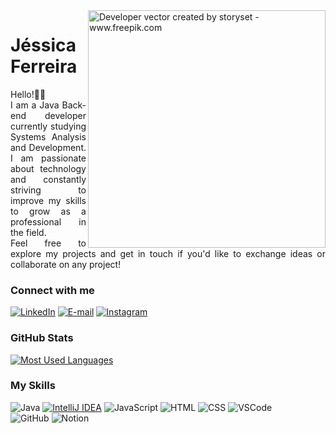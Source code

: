<img align="right" alt="Developer vector created by storyset - www.freepik.com" height="380" src="https://github.com/jessiferreira/jessiferreira/assets/121064773/f581193c-2922-4a72-b7fd-6a09b3933bf8"> 

<h1>
    <span>Jéssica Ferreira</span>
</h1>

<p align="justify">Hello!👋🏻 <br>
  I am a Java Back-end developer currently studying Systems Analysis and Development. I am passionate about technology and constantly striving to improve my skills to grow as a professional in the field.
<br>
  Feel free to explore my projects and get in touch if you'd like to exchange ideas or collaborate on any project! </p>
<!--
[![Preview](https://img.shields.io/badge/Portfolio-000?style=for-the-badge&logo=github&logoColor=FF00F6)](https://elidianaandrade.github.io/)
[![GitHub Page](https://img.shields.io/badge/elidianaandrade.github.io-67136f?style=for-the-badge)](https://elidianaandrade.github.io/)
-->

### Connect with me

[![LinkedIn](https://img.shields.io/badge/-LinkedIn-000?style=for-the-badge&logo=linkedin&logoColor=8700A2&color:FFF)](https://www.linkedin.com/in/jessyferreira/)
[![E-mail](https://img.shields.io/badge/-E--mail-000?style=for-the-badge&logo=mail.ru&logoColor=8700A2&color:FFF)](mailto:contatojessiferreira@gmail.com)
[![Instagram](https://img.shields.io/badge/-Instagram-000?style=for-the-badge&logo=instagram&logoColor=8700A2&color:FFF)](https://www.instagram.com/jessi_ferreira)

### GitHub Stats

<!-- ![GitHub stats](https://github-readme-stats-git-masterrstaa-rickstaa.vercel.app/api?username=elidianaandrade&hide_title=true&show_icons=true&include_all_commits=false&count_private=true&line_height=25&hide=issues&bg_color=000&title_color=FF00F6&text_color=FFF&border_radius=3&border_color=36123c&icon_color=FF00F6&theme=jolly) -->
[![Most Used Languages](https://github-readme-stats-jessicas-projects-d9accd72.vercel.app/api/top-langs/?username=jessiferreira&line_height=10&card_width=350&layout=compact&hide_title=false&count_private=true&langs_count=5&show_icons=true&title_color=8700A2&hide=html,css,scss&bg_color=000&text_color=8B8B8B&border_radius=3&border_color=8700A2&count_private=true)](https://github.com/elidianaandrade/github-readme-stats)

### My Skills

<p align="left">

![Java](https://img.shields.io/badge/java-%23FF79C6.svg?style=for-the-badge&logo=openjdk&logoColor=8700A2&color=000000)
[![IntelliJ IDEA](https://img.shields.io/badge/-IntelliJ%20IDEA-000?style=for-the-badge&logo=intellij%20idea&logoColor=8700A2&color:FFF)](https://www.linkedin.com/in/jessyferreira/)
![JavaScript](https://img.shields.io/badge/-JavaScript-000?style=for-the-badge&logo=javascript&logoColor=8700A2&color:FFF)
![HTML](https://img.shields.io/badge/-HTML-000?style=for-the-badge&logo=html5&logoColor=8700A2&color:FFF)
![CSS](https://img.shields.io/badge/-CSS-000?style=for-the-badge&logo=css3&logoColor=8700A2&color:FFF)
![VSCode](https://img.shields.io/badge/-VSCode-000?style=for-the-badge&logo=visual-studio-code&logoColor=8700A2&color:FFF) <br>
![GitHub](https://img.shields.io/badge/-GitHub-000?style=for-the-badge&logo=github&logoColor=8700A2&color:FFF)
![Notion](https://img.shields.io/badge/-Notion-000?style=for-the-badge&logo=notion&logoColor=8700A2&color:FFF)




